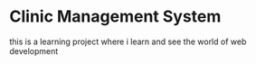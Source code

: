 # Clinic Management System
this is a learning project where i learn and see the world of web development
